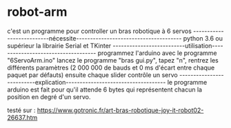 # robot-arm
c'est un programme pour controller un bras robotique à 6 servos 
--------------------------nécessite--------------------------------------
python 3.6 ou supérieur
la librairie Serial et TKinter
--------------------------utilisation------------------------------------
programmez l'arduino avec le programme "6ServoArm.ino"
lancez le programme "bras gui.py", tapez "n", rentrez les différents paramètres (2 000 000 de bauds et 0 ms d'écart entre chaque paquet par défauts) 
ensuite chaque slider contrôle un servo
--------------------------explication------------------------------------
le programme arduino est fait pour qu'il attende 6 bytes qui représentent chacun la position en degré d'un servo.
















testé sur : https://www.gotronic.fr/art-bras-robotique-joy-it-robot02-26637.htm 
